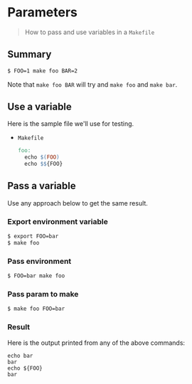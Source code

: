 # Parameters
> How to pass and use variables in a `Makefile`


## Summary

```sh
$ FOO=1 make foo BAR=2
```

Note that `make foo BAR` will try and `make foo` and `make bar`.


## Use a variable

Here is the sample file we'll use for testing.

- `Makefile`
    ```Makefile
    foo:
      echo $(FOO)
      echo $${FOO}
    ```


## Pass a variable

Use any approach below to get the same result.

### Export environment variable

```sh
$ export FOO=bar
$ make foo
```

### Pass environment

```sh
$ FOO=bar make foo
```

### Pass param to make

```sh
$ make foo FOO=bar
```

### Result

Here is the output printed from any of the above commands:

```
echo bar
bar
echo ${FOO}
bar
```
